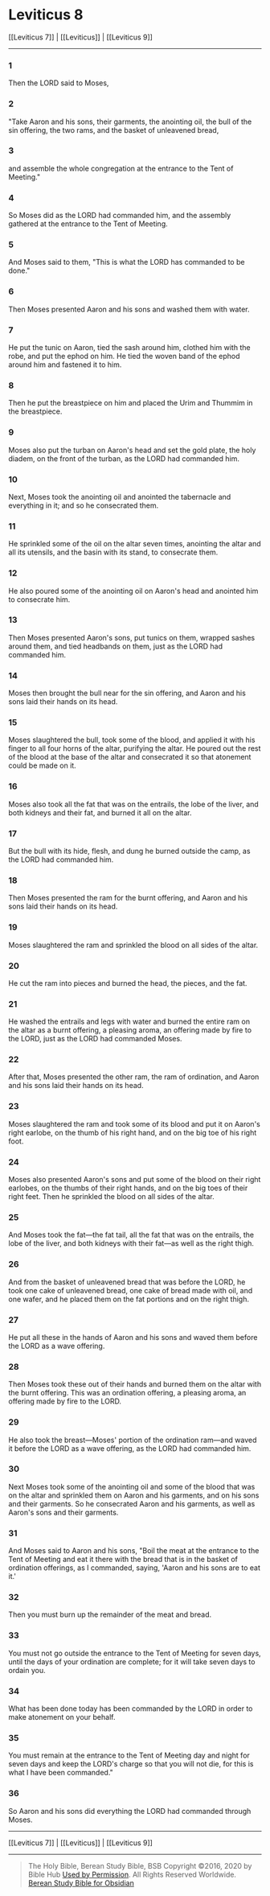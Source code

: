 # Leviticus 8

[[Leviticus 7]] | [[Leviticus]] | [[Leviticus 9]]

---

### 1
Then the LORD said to Moses,

### 2
"Take Aaron and his sons, their garments, the anointing oil, the bull of the sin offering, the two rams, and the basket of unleavened bread,

### 3
and assemble the whole congregation at the entrance to the Tent of Meeting."

### 4
So Moses did as the LORD had commanded him, and the assembly gathered at the entrance to the Tent of Meeting.

### 5
And Moses said to them, "This is what the LORD has commanded to be done."

### 6
Then Moses presented Aaron and his sons and washed them with water.

### 7
He put the tunic on Aaron, tied the sash around him, clothed him with the robe, and put the ephod on him. He tied the woven band of the ephod around him and fastened it to him.

### 8
Then he put the breastpiece on him and placed the Urim and Thummim in the breastpiece.

### 9
Moses also put the turban on Aaron's head and set the gold plate, the holy diadem, on the front of the turban, as the LORD had commanded him.

### 10
Next, Moses took the anointing oil and anointed the tabernacle and everything in it; and so he consecrated them.

### 11
He sprinkled some of the oil on the altar seven times, anointing the altar and all its utensils, and the basin with its stand, to consecrate them.

### 12
He also poured some of the anointing oil on Aaron's head and anointed him to consecrate him.

### 13
Then Moses presented Aaron's sons, put tunics on them, wrapped sashes around them, and tied headbands on them, just as the LORD had commanded him.

### 14
Moses then brought the bull near for the sin offering, and Aaron and his sons laid their hands on its head.

### 15
Moses slaughtered the bull, took some of the blood, and applied it with his finger to all four horns of the altar, purifying the altar. He poured out the rest of the blood at the base of the altar and consecrated it so that atonement could be made on it.

### 16
Moses also took all the fat that was on the entrails, the lobe of the liver, and both kidneys and their fat, and burned it all on the altar.

### 17
But the bull with its hide, flesh, and dung he burned outside the camp, as the LORD had commanded him.

### 18
Then Moses presented the ram for the burnt offering, and Aaron and his sons laid their hands on its head.

### 19
Moses slaughtered the ram and sprinkled the blood on all sides of the altar.

### 20
He cut the ram into pieces and burned the head, the pieces, and the fat.

### 21
He washed the entrails and legs with water and burned the entire ram on the altar as a burnt offering, a pleasing aroma, an offering made by fire to the LORD, just as the LORD had commanded Moses.

### 22
After that, Moses presented the other ram, the ram of ordination, and Aaron and his sons laid their hands on its head.

### 23
Moses slaughtered the ram and took some of its blood and put it on Aaron's right earlobe, on the thumb of his right hand, and on the big toe of his right foot.

### 24
Moses also presented Aaron's sons and put some of the blood on their right earlobes, on the thumbs of their right hands, and on the big toes of their right feet. Then he sprinkled the blood on all sides of the altar.

### 25
And Moses took the fat—the fat tail, all the fat that was on the entrails, the lobe of the liver, and both kidneys with their fat—as well as the right thigh.

### 26
And from the basket of unleavened bread that was before the LORD, he took one cake of unleavened bread, one cake of bread made with oil, and one wafer, and he placed them on the fat portions and on the right thigh.

### 27
He put all these in the hands of Aaron and his sons and waved them before the LORD as a wave offering.

### 28
Then Moses took these out of their hands and burned them on the altar with the burnt offering. This was an ordination offering, a pleasing aroma, an offering made by fire to the LORD.

### 29
He also took the breast—Moses' portion of the ordination ram—and waved it before the LORD as a wave offering, as the LORD had commanded him.

### 30
Next Moses took some of the anointing oil and some of the blood that was on the altar and sprinkled them on Aaron and his garments, and on his sons and their garments. So he consecrated Aaron and his garments, as well as Aaron's sons and their garments.

### 31
And Moses said to Aaron and his sons, "Boil the meat at the entrance to the Tent of Meeting and eat it there with the bread that is in the basket of ordination offerings, as I commanded, saying, 'Aaron and his sons are to eat it.'

### 32
Then you must burn up the remainder of the meat and bread.

### 33
You must not go outside the entrance to the Tent of Meeting for seven days, until the days of your ordination are complete; for it will take seven days to ordain you.

### 34
What has been done today has been commanded by the LORD in order to make atonement on your behalf.

### 35
You must remain at the entrance to the Tent of Meeting day and night for seven days and keep the LORD's charge so that you will not die, for this is what I have been commanded."

### 36
So Aaron and his sons did everything the LORD had commanded through Moses.

---

[[Leviticus 7]] | [[Leviticus]] | [[Leviticus 9]]

---

> The Holy Bible, Berean Study Bible, BSB
> Copyright &copy;2016, 2020 by Bible Hub
> [Used by Permission](https://berean.bible/terms.htm). All Rights Reserved Worldwide.
> [Berean Study Bible for Obsidian](https://github.com/gapmiss/berean-study-bible-for-obsidian)

